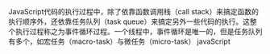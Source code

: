   JavaScript代码的执行过程中，除了依靠函数调用栈（call stack）来搞定函数的执行顺序外，还依靠任务队列（task queue）来搞定另外一些代码的执行。这整个执行过程称之为事件循环过程。一个线程中，事件循环是唯一的，但是任务队列有多个，如宏任务（macro-task）与微任务（micro-task）
  javaScript
